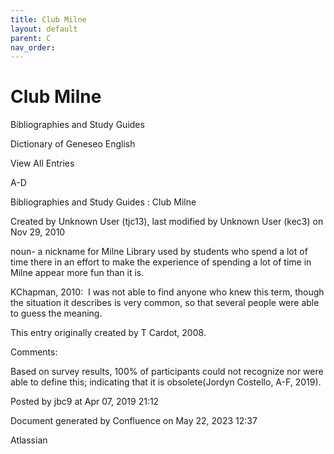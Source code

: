 ```yaml
---
title: Club Milne
layout: default
parent: C
nav_order:
---
```


# Club Milne

Bibliographies and Study Guides

Dictionary of Geneseo English

View All Entries

A-D

Bibliographies and Study Guides : Club Milne

Created by  Unknown User (tjc13), last modified by  Unknown User (kec3) on Nov 29, 2010

noun- a nickname for Milne Library used by students who spend a lot of time there in an effort to make the experience of spending a lot of time in Milne appear more fun than it is.

KChapman, 2010:  I was not able to find anyone who knew this term, though the situation it describes is very common, so that several people were able to guess the meaning.

This entry originally created by T Cardot, 2008.

Comments:

Based on survey results, 100% of participants could not recognize nor were able to define this; indicating that it is obsolete(Jordyn Costello, A-F, 2019).

Posted by jbc9 at Apr 07, 2019 21:12

Document generated by Confluence on May 22, 2023 12:37

Atlassian
